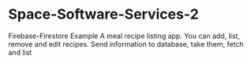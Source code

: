# Space-Software-Services-2
Firebase-Firestore Example
A meal recipe listing app. You can add, list, remove and edit recipes. Send information to database, take them, fetch and list
